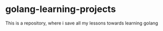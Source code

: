 # golang-learning-projects
This is a repository, where i save all my lessons towards learning golang
